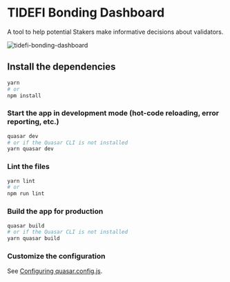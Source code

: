 # TIDEFI Bonding Dashboard

A tool to help potential Stakers make informative decisions about validators.

![tidefi-bonding-dashboard](https://user-images.githubusercontent.com/10262924/204810078-9f7f0105-5244-484f-9217-9273411302d9.png)

## Install the dependencies
```bash
yarn
# or
npm install

```

### Start the app in development mode (hot-code reloading, error reporting, etc.)
```bash
quasar dev
# or if the Quasar CLI is not installed
yarn quasar dev
```


### Lint the files
```bash
yarn lint
# or
npm run lint
```



### Build the app for production
```bash
quasar build
# or if the Quasar CLI is not installed
yarn quasar build

```

### Customize the configuration
See [Configuring quasar.config.js](https://v2.quasar.dev/quasar-cli-webpack/quasar-config-js).
